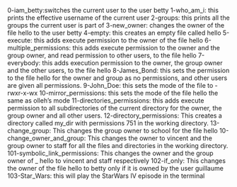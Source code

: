 0-iam_betty:switches the current user to the user betty
1-who_am_i: this prints the effective username of the current user
2-groups: this prints all the groups the current user is part of
3-new_owner: changes the owner of the file hello to the user betty
4-empty: this creates an empty file called hello
5-execute: this adds execute permission to the owner of the file hello
6-multiple_permissions: this adds execute permission to the owner and the group owner, and read permission to other users, to the file hello
7-everybody: this adds execution permission to the owner, the group owner and the other users, to the file hello
8-James_Bond: this sets the permission to the file hello for the owner and group as no permissions, and other users are given all permissions.
9-John_Doe: this sets the mode of the file to -rwxr-x-wx
10-mirror_permissions: this sets the mode of the file hello the same as olleh’s mode
11-directories_permissions: this adds execute permission to all subdirectories of the current directory for the owner, the group owner and all other users.
12-directory_permissions: This creates a directory called my_dir with permissions 751 in the working directory.
13-change_group: This changes the group owner to school for the file hello
10-change_owner_and_group: This changes the owner to vincent and the group owner to staff for all the files and directories in the working directory.
101-symbolic_link_permissions: This changes the owner and the group owner of _ hello to vincent and staff respectively
102-if_only: This changes the owner of the file hello to betty only if it is owned by the user guillaume
103-Star_Wars: this will play the StarWars IV episode in the terminal
